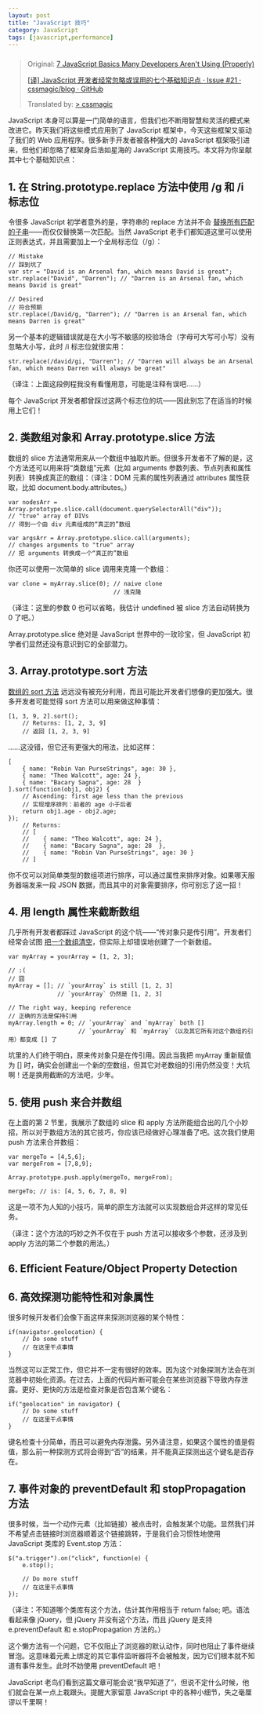 ```yaml
---
layout: post
title: "JavaScript 技巧"
category: JavaScript
tags: [javascript,performance]
---
```

### 

> Original: [7 JavaScript Basics Many Developers Aren't Using (Properly)](http://tech.pro/tutorial/1453/7-javascript-basics-many-developers-aren-t-using-properly)
> 
> [[译] JavaScript 开发者经常忽略或误用的七个基础知识点 · Issue #21 · cssmagic/blog · GitHub](https://github.com/cssmagic/blog/issues/21) 
> 
> Translated by: [> cssmagic](https://github.com/cssmagic) 


JavaScript 本身可以算是一门简单的语言，但我们也不断用智慧和灵活的模式来改进它。昨天我们将这些模式应用到了 JavaScript 框架中，今天这些框架又驱动了我们的 Web 应用程序。很多新手开发者被各种强大的 JavaScript 框架吸引进来，但他们却忽略了框架身后浩如星海的 JavaScript 实用技巧。本文将为你呈献其中七个基础知识点：

## 1. 在 String.prototype.replace 方法中使用 /g 和 /i 标志位

令很多 JavaScript 初学者意外的是，字符串的 replace 方法并不会 [替换所有匹配的子串](http://davidwalsh.name/javascript-replace)——而仅仅替换第一次匹配。当然 JavaScript 老手们都知道这里可以使用正则表达式，并且需要加上一个全局标志位（/g）：

    // Mistake
    // 踩到坑了
    var str = "David is an Arsenal fan, which means David is great";
    str.replace("David", "Darren"); // "Darren is an Arsenal fan, which means David is great"
    
    // Desired
    // 符合预期
    str.replace(/David/g, "Darren"); // "Darren is an Arsenal fan, which means Darren is great"

另一个基本的逻辑错误就是在大小写不敏感的校验场合（字母可大写可小写）没有忽略大小写，此时 /i 标志位就很实用：

    str.replace(/david/gi, "Darren"); // "Darren will always be an Arsenal fan, which means Darren will always be great"

（译注：上面这段例程我没有看懂用意，可能是注释有误吧……）

每个 JavaScript 开发者都曾踩过这两个标志位的坑——因此别忘了在适当的时候用上它们！

## 2. 类数组对象和 Array.prototype.slice 方法

数组的 slice 方法通常用来从一个数组中抽取片断。但很多开发者不了解的是，这个方法还可以用来将“类数组”元素（比如 arguments 参数列表、节点列表和属性列表）转换成真正的数组：（译注：DOM 元素的属性列表通过 attributes 属性获取，比如 document.body.attributes。）

    var nodesArr = Array.prototype.slice.call(document.querySelectorAll("div"));
    // "true" array of DIVs
    // 得到一个由 div 元素组成的“真正的”数组
    
    var argsArr = Array.prototype.slice.call(arguments);
    // changes arguments to "true" array
    // 把 arguments 转换成一个“真正的”数组

你还可以使用一次简单的 slice 调用来克隆一个数组：

    var clone = myArray.slice(0); // naive clone
                                  // 浅克隆

（译注：这里的参数 0 也可以省略，我估计 undefined 被 slice 方法自动转换为 0 了吧。）

Array.prototype.slice 绝对是 JavaScript 世界中的一玫珍宝，但 JavaScript 初学者们显然还没有意识到它的全部潜力。

## 3. Array.prototype.sort 方法

[数组的 sort 方法](http://davidwalsh.name/array-sort) 远远没有被充分利用，而且可能比开发者们想像的更加强大。很多开发者可能觉得 sort 方法可以用来做这种事情：

    [1, 3, 9, 2].sort();
        // Returns: [1, 2, 3, 9]
        // 返回 [1, 2, 3, 9]

……这没错，但它还有更强大的用法，比如这样：

    [
        { name: "Robin Van PurseStrings", age: 30 },
        { name: "Theo Walcott", age: 24 },
        { name: "Bacary Sagna", age: 28  }
    ].sort(function(obj1, obj2) {
        // Ascending: first age less than the previous
        // 实现增序排列：前者的 age 小于后者
        return obj1.age - obj2.age;
    });
        // Returns:  
        // [
        //    { name: "Theo Walcott", age: 24 },
        //    { name: "Bacary Sagna", age: 28  },
        //    { name: "Robin Van PurseStrings", age: 30 }
        // ]

你不仅可以对简单类型的数组项进行排序，可以通过属性来排序对象。如果哪天服务器端发来一段 JSON 数据，而且其中的对象需要排序，你可别忘了这一招！

## 4. 用 length 属性来截断数组

几乎所有开发者都踩过 JavaScript 的这个坑——“传对象只是传引用”。开发者们经常会试图 [把一个数组清空](http://davidwalsh.name/empty-array)，但实际上却错误地创建了一个新数组。

    var myArray = yourArray = [1, 2, 3];
    
    // :(
    // 囧
    myArray = []; // `yourArray` is still [1, 2, 3]
                  // `yourArray` 仍然是 [1, 2, 3]
    
    // The right way, keeping reference
    // 正确的方法是保持引用
    myArray.length = 0; // `yourArray` and `myArray` both []
                        // `yourArray` 和 `myArray`（以及其它所有对这个数组的引用）都变成 [] 了

坑里的人们终于明白，原来传对象只是在传引用。因此当我把 myArray 重新赋值为 [] 时，确实会创建出一个新的空数组，但其它对老数组的引用仍然没变！大坑啊！还是换用截断的方法吧，少年。

## 5. 使用 push 来合并数组

在上面的第 2 节里，我展示了数组的 slice 和 apply 方法所能组合出的几个小妙招，所以对于数组方法的其它技巧，你应该已经做好心理准备了吧。这次我们使用 push 方法来合并数组：

    var mergeTo = [4,5,6];
    var mergeFrom = [7,8,9];
    
    Array.prototype.push.apply(mergeTo, mergeFrom);
    
    mergeTo; // is: [4, 5, 6, 7, 8, 9]

这是一项不为人知的小技巧，简单的原生方法就可以实现数组合并这样的常见任务。

（译注：这个方法的巧妙之外不仅在于 push 方法可以接收多个参数，还涉及到 apply 方法的第二个参数的用法。）

## 6. Efficient Feature/Object Property Detection

## 6. 高效探测功能特性和对象属性

很多时候开发者们会像下面这样来探测浏览器的某个特性：

    if(navigator.geolocation) {
        // Do some stuff
        // 在这里干点事情
    }

当然这可以正常工作，但它并不一定有很好的效率。因为这个对象探测方法会在浏览器中初始化资源。在过去，上面的代码片断可能会在某些浏览器下导致内存泄露。更好、更快的方法是检查对象是否包含某个键名：

    if("geolocation" in navigator) {
        // Do some stuff
        // 在这里干点事情
    }

键名检查十分简单，而且可以避免内存泄露。另外请注意，如果这个属性的值是假值，那么前一种探测方式将会得到“否”的结果，并不能真正探测出这个键名是否存在。

## 7. 事件对象的 preventDefault 和 stopPropagation 方法

很多时候，当一个动作元素（比如链接）被点击时，会触发某个功能。显然我们并不希望点击链接时浏览器顺着这个链接跳转，于是我们会习惯性地使用 JavaScript 类库的 Event.stop 方法：

    $("a.trigger").on("click", function(e) {
        e.stop();
    
        // Do more stuff
        // 在这里干点事情
    });

（译注：不知道哪个类库有这个方法，估计其作用相当于 return false; 吧。语法看起来像 jQuery，但 jQuery 并没有这个方法，而且 jQuery 是支持 e.preventDefault 和 e.stopPropagation 方法的。）

这个懒方法有一个问题，它不仅阻止了浏览器的默认动作，同时也阻止了事件继续冒泡。这意味着元素上绑定的其它事件监听器将不会被触发，因为它们根本就不知道有事件发生。此时不妨使用 preventDefault 吧！

JavaScript 老鸟们看到这篇文章可能会说“我早知道了”，但说不定什么时候，他们就会在某一点上栽跟头。提醒大家留意 JavaScript 中的各种小细节，失之毫厘谬以千里啊！

